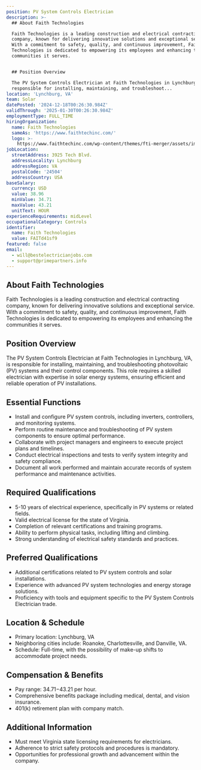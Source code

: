 ```yaml
---
position: PV System Controls Electrician
description: >-
  ## About Faith Technologies

  Faith Technologies is a leading construction and electrical contracting
  company, known for delivering innovative solutions and exceptional service.
  With a commitment to safety, quality, and continuous improvement, Faith
  Technologies is dedicated to empowering its employees and enhancing the
  communities it serves.


  ## Position Overview

  The PV System Controls Electrician at Faith Technologies in Lynchburg, VA, is
  responsible for installing, maintaining, and troubleshoot...
location: 'Lynchburg, VA'
team: Solar
datePosted: '2024-12-18T00:26:30.984Z'
validThrough: '2025-01-30T00:26:30.984Z'
employmentType: FULL_TIME
hiringOrganization:
  name: Faith Technologies
  sameAs: 'https://www.faithtechinc.com/'
  logo: >-
    https://www.faithtechinc.com/wp-content/themes/fti-merger/assets/images/logos/logo-fti.svg
jobLocation:
  streetAddress: 3925 Tech Blvd.
  addressLocality: Lynchburg
  addressRegion: VA
  postalCode: '24504'
  addressCountry: USA
baseSalary:
  currency: USD
  value: 38.96
  minValue: 34.71
  maxValue: 43.21
  unitText: HOUR
experienceRequirements: midLevel
occupationalCategory: Controls
identifier:
  name: Faith Technologies
  value: FAITd41sf9
featured: false
email:
  - will@bestelectricianjobs.com
  - support@primepartners.info
---
```




## About Faith Technologies
Faith Technologies is a leading construction and electrical contracting company, known for delivering innovative solutions and exceptional service. With a commitment to safety, quality, and continuous improvement, Faith Technologies is dedicated to empowering its employees and enhancing the communities it serves.

## Position Overview
The PV System Controls Electrician at Faith Technologies in Lynchburg, VA, is responsible for installing, maintaining, and troubleshooting photovoltaic (PV) systems and their control components. This role requires a skilled electrician with expertise in solar energy systems, ensuring efficient and reliable operation of PV installations.

## Essential Functions
- Install and configure PV system controls, including inverters, controllers, and monitoring systems.
- Perform routine maintenance and troubleshooting of PV system components to ensure optimal performance.
- Collaborate with project managers and engineers to execute project plans and timelines.
- Conduct electrical inspections and tests to verify system integrity and safety compliance.
- Document all work performed and maintain accurate records of system performance and maintenance activities.

## Required Qualifications
- 5-10 years of electrical experience, specifically in PV systems or related fields.
- Valid electrical license for the state of Virginia.
- Completion of relevant certifications and training programs.
- Ability to perform physical tasks, including lifting and climbing.
- Strong understanding of electrical safety standards and practices.

## Preferred Qualifications
- Additional certifications related to PV system controls and solar installations.
- Experience with advanced PV system technologies and energy storage solutions.
- Proficiency with tools and equipment specific to the PV System Controls Electrician trade.

## Location & Schedule
- Primary location: Lynchburg, VA
- Neighboring cities include: Roanoke, Charlottesville, and Danville, VA.
- Schedule: Full-time, with the possibility of make-up shifts to accommodate project needs.

## Compensation & Benefits
- Pay range: $34.71-$43.21 per hour.
- Comprehensive benefits package including medical, dental, and vision insurance.
- 401(k) retirement plan with company match.

## Additional Information
- Must meet Virginia state licensing requirements for electricians.
- Adherence to strict safety protocols and procedures is mandatory.
- Opportunities for professional growth and advancement within the company.
